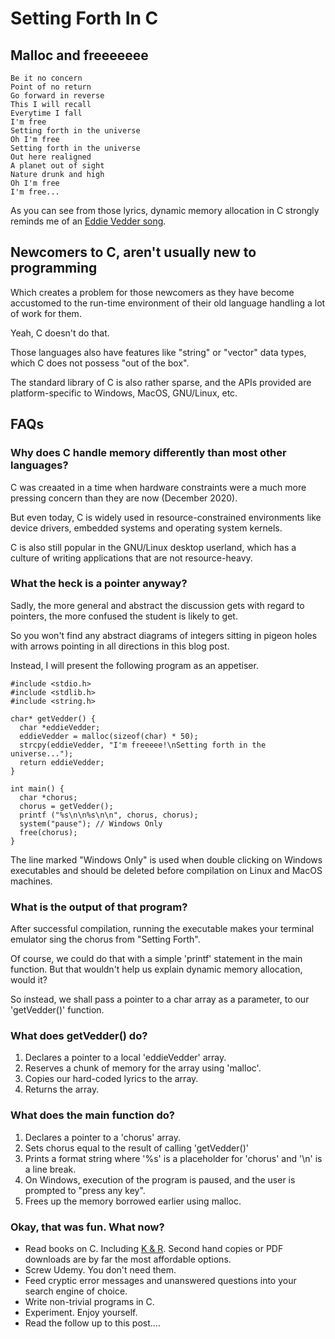# Setting Forth In C

## Malloc and freeeeeee

```
Be it no concern  
Point of no return  
Go forward in reverse
This I will recall
Everytime I fall
I'm free
Setting forth in the universe
Oh I'm free
Setting forth in the universe
Out here realigned
A planet out of sight
Nature drunk and high
Oh I'm free
I'm free...
```

As you can see from those lyrics, dynamic memory allocation in C strongly reminds me of an [Eddie Vedder song](https://www.youtube.com/watch?v=KDlsH8MbDbs).

## Newcomers to C, aren't usually new to programming

Which creates a problem for those newcomers as they have become accustomed to the run-time environment of their old language handling a lot of work for them.

Yeah, C doesn't do that.

Those languages also have features like "string" or "vector" data types, which C does not possess "out of the box".

The standard library of C is also rather sparse, and the APIs provided are platform-specific to Windows, MacOS, GNU/Linux, etc.

## FAQs

### Why does C handle memory differently than most other languages?

C was creaated in a time when hardware constraints were a much more pressing concern than they are now (December 2020).

But even today, C is widely used in resource-constrained environments like device drivers, embedded systems and operating system kernels.

C is also still popular in the GNU/Linux desktop userland, which has a culture of writing applications that are not resource-heavy.

### What the heck is a pointer anyway?

Sadly, the more general and abstract the discussion gets with regard to pointers, the more confused the student is likely to get.

So you won't find any abstract diagrams of integers sitting in pigeon holes with arrows pointing in all directions in this blog post.

Instead, I will present the following program as an appetiser.

```
#include <stdio.h>
#include <stdlib.h>
#include <string.h>

char* getVedder() {
  char *eddieVedder;
  eddieVedder = malloc(sizeof(char) * 50);
  strcpy(eddieVedder, "I'm freeeee!\nSetting forth in the universe...");
  return eddieVedder;
}

int main() {
  char *chorus;
  chorus = getVedder();
  printf ("%s\n\n%s\n\n", chorus, chorus);
  system("pause"); // Windows Only
  free(chorus);
}
```

The line marked "Windows Only" is used when double clicking on Windows executables and should be deleted before compilation on Linux and MacOS machines.

### What is the output of that program?

After successful compilation, running the executable makes your terminal emulator sing the chorus from "Setting Forth".

Of course, we could do that with a simple 'printf' statement in the main function. But that wouldn't help us explain dynamic memory allocation, would it?

So instead, we shall pass a pointer to a char array as a parameter, to our 'getVedder()' function.

### What does getVedder() do?

1. Declares a pointer to a local 'eddieVedder' array.
2. Reserves a chunk of memory for the array using 'malloc'.
3. Copies our hard-coded lyrics to the array.
4. Returns the array.

### What does the main function do?

1. Declares a pointer to a 'chorus' array.
2. Sets chorus equal to the result of calling 'getVedder()'
3. Prints a format string where '%s' is a placeholder for 'chorus' and '\n' is a line break.
4. On Windows, execution of the program is paused, and the user is prompted to "press any key".
5. Frees up the memory borrowed earlier using malloc.

### Okay, that was fun. What now?

* Read books on C. Including [K & R](https://en.wikipedia.org/wiki/The_C_Programming_Language). Second hand copies or PDF downloads are by far the most affordable options.
* Screw Udemy. You don't need them.
* Feed cryptic error messages and unanswered questions into your search engine of choice.
* Write non-trivial programs in C.
* Experiment. Enjoy yourself.
* Read the follow up to this post....
